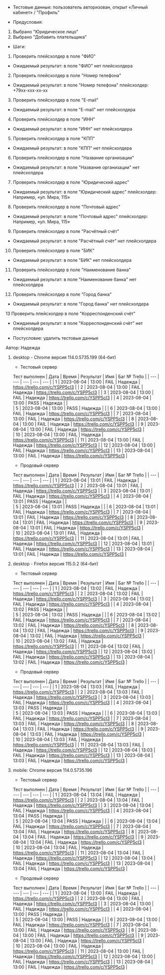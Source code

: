 * Тестовые данные: пользователь авторизован, открыт «Личный кабинет» / "Профиль"

* Предусловия:
1.	Выбрано "Юридическое лицо"
2.	Выбрано "Добавить плательщика"

* Шаги:
1.	Проверить плейсхолдер в поле "ФИО"
* Ожидаемый результат:  в поле "ФИО" нет плейсхолдера

2.	Проверить плейсхолдер в поле "Номер телефона"
* Ожидаемый результат:  в поле "Номер телефона" плейсхолдер: +79хх-ххх-хх-хх

3.	Проверить плейсхолдер в поле "E-mail"
* Ожидаемый результат:  в поле "E-mail" нет плейсхолдера

4.	Проверить плейсхолдер в поле "ИНН"
* Ожидаемый результат:  в поле "ИНН" нет плейсхолдера

5.	Проверить плейсхолдер в поле "КПП"
* Ожидаемый результат:  в поле "КПП" нет плейсхолдера

6.	Проверить плейсхолдер в поле "Название организации"
* Ожидаемый результат:  в поле "Название организации" нет плейсхолдера

7.	Проверить плейсхолдер в поле "Юридический адрес"
* Ожидаемый результат:  в поле "Юридический адрес" плейсхолдер: Например, «ул. Мира, 115»

8.	Проверить плейсхолдер в поле "Почтовый адрес"
* Ожидаемый результат:  в поле "Почтовый адрес" плейсхолдер: Например, «ул. Мира, 115»

9.	Проверить плейсхолдер в поле "Расчётный счёт"
* Ожидаемый результат:  в поле "Расчётный счёт" нет плейсхолдера

10.	Проверить плейсхолдер в поле "БИК"
* Ожидаемый результат:  в поле "БИК" нет плейсхолдера

11.	Проверить плейсхолдер в поле "Наименование банка"
* Ожидаемый результат:  в поле "Наименование банка" нет плейсхолдера

12.	Проверить плейсхолдер в поле "Город банка"
* Ожидаемый результат:  в поле "Город банка" нет плейсхолдера

13	Проверить плейсхолдер в поле "Корреспонденский счёт"
* Ожидаемый результат:  в поле "Корреспонденский счёт" нет плейсхолдера


* Постусловие: удалить тестовые данные

Автор: Надежда

1) desktop - Chrome версия 114.0.5735.199 (64-бит)

	* Тестовый сервер 

	Тест выполнен
	| Дата | Время | Результат | Имя | Баг № Trello |
	| --- | --- | --- | --- | --- |
	| 1 | 2023-08-04 | 13:00 | FAIL | Надежда | https://trello.com/c/YSPP5cI3 | 
	| 2 | 2023-08-04 | 13:00 | FAIL | Надежда | https://trello.com/c/YSPP5cI3 | 
	| 3 | 2023-08-04 | 13:00 | FAIL | Надежда | https://trello.com/c/YSPP5cI3 | 
	| 4 | 2023-08-04 | 13:00 | PASS | Надежда |  |  
	| 5 | 2023-08-04 | 13:00 | PASS | Надежда |  | 
	| 6 | 2023-08-04 | 13:00 | FAIL | Надежда | https://trello.com/c/YSPP5cI3 | 
	| 7 | 2023-08-04 | 13:00 | FAIL | Надежда | https://trello.com/c/YSPP5cI3 | 
	| 8 | 2023-08-04 | 13:00 | FAIL | Надежда | https://trello.com/c/YSPP5cI3 |
	| 9 | 2023-08-04 | 13:00 | FAIL | Надежда | https://trello.com/c/YSPP5cI3 |  
	| 10 | 2023-08-04 | 13:00 | FAIL | Надежда | https://trello.com/c/YSPP5cI3 | 
	| 11 | 2023-08-04 | 13:00 | FAIL | Надежда | https://trello.com/c/YSPP5cI3 | 
	| 12 | 2023-08-04 | 13:00 | FAIL | Надежда | https://trello.com/c/YSPP5cI3 | 
	| 13 | 2023-08-04 | 13:00 | FAIL | Надежда | https://trello.com/c/YSPP5cI3 |

	* Продовый сервер

	Тест выполнен
	| Дата | Время | Результат | Имя | Баг № Trello |
	| --- | --- | --- | --- | --- |
	| 1 | 2023-08-04 | 13:01 | FAIL | Надежда | https://trello.com/c/YSPP5cI3 | 
	| 2 | 2023-08-04 | 13:01 | FAIL | Надежда | https://trello.com/c/YSPP5cI3 | 
	| 3 | 2023-08-04 | 13:01 | FAIL | Надежда | https://trello.com/c/YSPP5cI3 | 
	| 4 | 2023-08-04 | 13:01 | PASS | Надежда |  |  
	| 5 | 2023-08-04 | 13:01 | PASS | Надежда |  | 
	| 6 | 2023-08-04 | 13:01 | FAIL | Надежда | https://trello.com/c/YSPP5cI3 | 
	| 7 | 2023-08-04 | 13:01 | FAIL | Надежда | https://trello.com/c/YSPP5cI3 | 
	| 8 | 2023-08-04 | 13:01 | FAIL | Надежда | https://trello.com/c/YSPP5cI3 |
	| 9 | 2023-08-04 | 13:01 | FAIL | Надежда | https://trello.com/c/YSPP5cI3 |  
	| 10 | 2023-08-04 | 13:01 | FAIL | Надежда | https://trello.com/c/YSPP5cI3 | 
	| 11 | 2023-08-04 | 13:01 | FAIL | Надежда | https://trello.com/c/YSPP5cI3 | 
	| 12 | 2023-08-04 | 13:01 | FAIL | Надежда | https://trello.com/c/YSPP5cI3 | 
	| 13 | 2023-08-04 | 13:01 | FAIL | Надежда | https://trello.com/c/YSPP5cI3 |
 
2) desktop - Firefox версия 115.0.2 (64-бит)

	* Тестовый сервер 

	Тест выполнен
	| Дата | Время | Результат | Имя | Баг № Trello |
	| --- | --- | --- | --- | --- |
	| 1 | 2023-08-04 | 13:02 | FAIL | Надежда | https://trello.com/c/YSPP5cI3 | 
	| 2 | 2023-08-04 | 13:02 | FAIL | Надежда | https://trello.com/c/YSPP5cI3 | 
	| 3 | 2023-08-04 | 13:02 | FAIL | Надежда | https://trello.com/c/YSPP5cI3 | 
	| 4 | 2023-08-04 | 13:02 | PASS | Надежда |  |  
	| 5 | 2023-08-04 | 13:02 | PASS | Надежда |  | 
	| 6 | 2023-08-04 | 13:02 | FAIL | Надежда | https://trello.com/c/YSPP5cI3 | 
	| 7 | 2023-08-04 | 13:02 | FAIL | Надежда | https://trello.com/c/YSPP5cI3 | 
	| 8 | 2023-08-04 | 13:02 | FAIL | Надежда | https://trello.com/c/YSPP5cI3 |
	| 9 | 2023-08-04 | 13:02 | FAIL | Надежда | https://trello.com/c/YSPP5cI3 |  
	| 10 | 2023-08-04 | 13:02 | FAIL | Надежда | https://trello.com/c/YSPP5cI3 | 
	| 11 | 2023-08-04 | 13:02 | FAIL | Надежда | https://trello.com/c/YSPP5cI3 | 
	| 12 | 2023-08-04 | 13:02 | FAIL | Надежда | https://trello.com/c/YSPP5cI3 | 
	| 13 | 2023-08-04 | 13:02 | FAIL | Надежда | https://trello.com/c/YSPP5cI3 |

	* Продовый сервер 

	Тест выполнен
	| Дата | Время | Результат | Имя | Баг № Trello |
	| --- | --- | --- | --- | --- |
	| 1 | 2023-08-04 | 13:03 | FAIL | Надежда | https://trello.com/c/YSPP5cI3 | 
	| 2 | 2023-08-04 | 13:03 | FAIL | Надежда | https://trello.com/c/YSPP5cI3 | 
	| 3 | 2023-08-04 | 13:03 | FAIL | Надежда | https://trello.com/c/YSPP5cI3 | 
	| 4 | 2023-08-04 | 13:03 | PASS | Надежда |  |  
	| 5 | 2023-08-04 | 13:03 | PASS | Надежда |  | 
	| 6 | 2023-08-04 | 13:03 | FAIL | Надежда | https://trello.com/c/YSPP5cI3 | 
	| 7 | 2023-08-04 | 13:03 | FAIL | Надежда | https://trello.com/c/YSPP5cI3 | 
	| 8 | 2023-08-04 | 13:03 | FAIL | Надежда | https://trello.com/c/YSPP5cI3 |
	| 9 | 2023-08-04 | 13:03 | FAIL | Надежда | https://trello.com/c/YSPP5cI3 |  
	| 10 | 2023-08-04 | 13:03 | FAIL | Надежда | https://trello.com/c/YSPP5cI3 | 
	| 11 | 2023-08-04 | 13:03 | FAIL | Надежда | https://trello.com/c/YSPP5cI3 | 
	| 12 | 2023-08-04 | 13:03 | FAIL | Надежда | https://trello.com/c/YSPP5cI3 | 
	| 13 | 2023-08-04 | 13:03 | FAIL | Надежда | https://trello.com/c/YSPP5cI3 |

3) mobile: Chrome версия 114.0.5735.196

	* Тестовый сервер 

	Тест выполнен
	| Дата | Время | Результат | Имя | Баг № Trello |
	| --- | --- | --- | --- | --- |
	| 1 | 2023-08-04 | 13:04 | FAIL | Надежда | https://trello.com/c/YSPP5cI3 | 
	| 2 | 2023-08-04 | 13:04 | FAIL | Надежда | https://trello.com/c/YSPP5cI3 | 
	| 3 | 2023-08-04 | 13:04 | FAIL | Надежда | https://trello.com/c/YSPP5cI3 | 
	| 4 | 2023-08-04 | 13:04 | PASS | Надежда |  |  
	| 5 | 2023-08-04 | 13:04 | PASS | Надежда |  | 
	| 6 | 2023-08-04 | 13:04 | FAIL | Надежда | https://trello.com/c/YSPP5cI3 | 
	| 7 | 2023-08-04 | 13:04 | FAIL | Надежда | https://trello.com/c/YSPP5cI3 | 
	| 8 | 2023-08-04 | 13:04 | FAIL | Надежда | https://trello.com/c/YSPP5cI3 |
	| 9 | 2023-08-04 | 13:04 | FAIL | Надежда | https://trello.com/c/YSPP5cI3 |  
	| 10 | 2023-08-04 | 13:04 | FAIL | Надежда | https://trello.com/c/YSPP5cI3 | 
	| 11 | 2023-08-04 | 13:04 | FAIL | Надежда | https://trello.com/c/YSPP5cI3 | 
	| 12 | 2023-08-04 | 13:04 | FAIL | Надежда | https://trello.com/c/YSPP5cI3 | 
	| 13 | 2023-08-04 | 13:04 | FAIL | Надежда | https://trello.com/c/YSPP5cI3 |

	* Продовый сервер 

	Тест выполнен
	| Дата | Время | Результат | Имя | Баг № Trello |
	| --- | --- | --- | --- | --- |
	| 1 | 2023-08-04 | 13:00 | FAIL | Надежда | https://trello.com/c/YSPP5cI3 | 
	| 2 | 2023-08-04 | 13:00 | FAIL | Надежда | https://trello.com/c/YSPP5cI3 | 
	| 3 | 2023-08-04 | 13:00 | FAIL | Надежда | https://trello.com/c/YSPP5cI3 | 
	| 4 | 2023-08-04 | 13:00 | PASS | Надежда |  |  
	| 5 | 2023-08-04 | 13:00 | PASS | Надежда |  | 
	| 6 | 2023-08-04 | 13:00 | FAIL | Надежда | https://trello.com/c/YSPP5cI3 | 
	| 7 | 2023-08-04 | 13:00 | FAIL | Надежда | https://trello.com/c/YSPP5cI3 | 
	| 8 | 2023-08-04 | 13:00 | FAIL | Надежда | https://trello.com/c/YSPP5cI3 |
	| 9 | 2023-08-04 | 13:00 | FAIL | Надежда | https://trello.com/c/YSPP5cI3 |  
	| 10 | 2023-08-04 | 13:00 | FAIL | Надежда | https://trello.com/c/YSPP5cI3 | 
	| 11 | 2023-08-04 | 13:00 | FAIL | Надежда | https://trello.com/c/YSPP5cI3 | 
	| 12 | 2023-08-04 | 13:00 | FAIL | Надежда | https://trello.com/c/YSPP5cI3 | 
	| 13 | 2023-08-04 | 13:00 | FAIL | Надежда | https://trello.com/c/YSPP5cI3 |